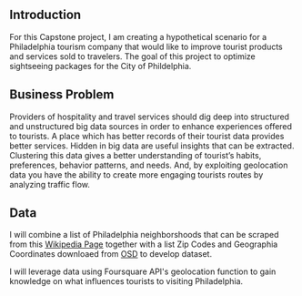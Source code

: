 ## Introduction

For this Capstone project, I am creating a hypothetical scenario for a Philadelphia tourism company that would like to improve tourist products and services sold to travelers. The goal of this project to optimize sightseeing packages for the City of Phildelphia.

## Business Problem

Providers of hospitality and travel services should dig deep into structured and unstructured big data sources in order to enhance experiences offered to tourists. A place which has better records of their tourist data provides better services. Hidden in big data are useful insights that can be extracted. Clustering this data gives a better understanding of tourist’s habits, preferences, behavior patterns, and needs. And, by exploiting geolocation data you have the ability to create more engaging tourists routes by analyzing traffic flow. 

## Data

I will combine a list of Philadelphia neighborshoods that can be scraped from this [Wikipedia Page](https://en.wikipedia.org/wiki/List_of_Philadelphia_neighborhoods) together with a list Zip Codes and Geographia Coordinates downloaed from [OSD](https://public.opendatasoft.com/explore/dataset/us-zip-code-latitude-and-longitude/table/?refine.state=PA&q=philadelphia) to develop dataset.

I will leverage data using Foursquare API's geolocation function to gain knowledge on what influences tourists to visiting Philadelphia.